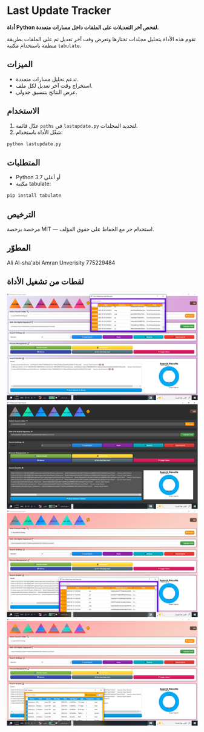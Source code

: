# Last Update Tracker

**أداة Python لفحص آخر التعديلات على الملفات داخل مسارات متعددة.**

تقوم هذه الأداة بتحليل مجلدات تختارها وتعرض وقت آخر تعديل تم على الملفات بطريقة منظمة باستخدام مكتبة `tabulate`.

## الميزات
- تدعم تحليل مسارات متعددة.
- استخراج وقت آخر تعديل لكل ملف.
- عرض النتائج بتنسيق جدولي.

## الاستخدام
1. عدّل قائمة `paths` في `lastupdate.py` لتحديد المجلدات.
2. شغّل الأداة باستخدام:

```bash
python lastupdate.py
```

## المتطلبات
- Python 3.7 أو أعلى
- مكتبة tabulate:  
```bash
pip install tabulate
```

## الترخيص
مرخصة برخصة MIT — استخدام حر مع الحفاظ على حقوق المؤلف.

## المطوّر
Ali Al-sha'abi 
Amran Unverisity
775229484


## لقطات من تشغيل الأداة

![screenshot1](images/screenshot1.png)
![screenshot2](images/screenshot2.png)
![screenshot3](images/screenshot3.png)
![screenshot4](images/screenshot4.png)

